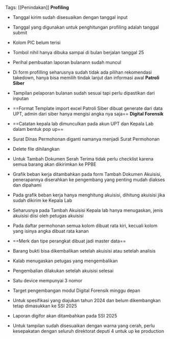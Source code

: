 Tags: [[Penindakan]]
**Profiling**
- Tanggal kirim sudah disesuaikan dengan tanggal input
- Tanggal yang digunakan untuk penghitungan profiling adalah tanggal submit
- Kolom PIC belum terisi
- Tombol nihil hanya dibuka sampai di bulan berjalan tanggal 25
- Perihal pembuatan laporan bulanann sudah muncul
- Di form profilling seharusnya sudah tidak ada pilihan rekomendasi takedown, hanya bisa memilih tindak lanjut dan informasi awal
**Patroli Siber**
- Tampilan pelaporan bulanan sudah sesuai tapi perlu dipastikan dari inputan
- ==Format Template import excel Patroli Siber dibuat generate dari data UPT, admin dari siber hanya mengisi angka nya saja==
**Digital Forensik**
- ==Catatan kepala lab dimunculkan pada akun UPT dan Kepala Lab  dalam bentuk pop up==
- Surat Dinas Permohonan diganti namanya menjadi Surat Permohonan
- Delete file dihilangkan
- Untuk Tambah Dokumen Serah Terima tidak perlu checklist karena semua barang akan dikirimkan ke PPBE
- Grafik  beban kerja ditambahkan pada form Tambah Dokumen Akuisisi, penerapannya diserahkan ke pengembang yang penting mudah diakses dan dipahami
- Pada grafik beban kerja hanya menghitung akuisisi, dihitung akuisisi jika sudah dikirim ke Kepala Lab
- Seharusnya pada Tambah Akuisisi Kepala lab hanya menugaskan, jenis akuisisi diisi oleh petugas akuisisi
- Pada daftar permohonan semua kolom dibuat rata kiri, kecuali kolom yang isinya angka dibuat rata kanan
- ==Merk dan tipe perangkat dibuat jadi master data==
- Barang bukti bisa dikembalikan setelah akuisisi atau setelah analisis
- Kalab  menugaskan petugas yang mengembalikan
- Pengembalian dilakukan setelah akuisisi selesai
- Satu device mempunyai 3 nomor
- Target pengembangan modul Digital Forensik minggu depan
- Untuk spesifikasi yang diajukan tahun 2024 dan belum dikembangkan tetap dimasukkan ke SSI 2025
- Laporan digifor akan ditambahkan pada SSI 2025

- Untuk tampilan sudah disesuaikan dengan warna yang cerah, perlu kesepakatan dengan seluruh direktorat deputi 4 untuk up ke production